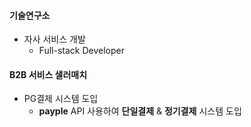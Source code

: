 #### 기술연구소
  - 자사 서비스 개발
    - Full-stack Developer

#### B2B 서비스 샐러매치
  - PG결제 시스템 도입
    - **payple** API 사용하여 **단일결제** & **정기결제** 시스템 도입

